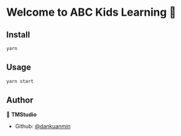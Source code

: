 # Welcome to ABC Kids Learning 👋

## Install

```sh
yarn
```

## Usage

```sh
yarn start
```

## Author

👤 **TMStudio**

* Github: [@dankuanmin](https://github.com/dankuanmin)
